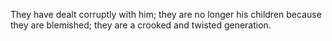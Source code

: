 They have dealt corruptly with him; they are no longer his children because they are blemished; they are a crooked and twisted generation.
